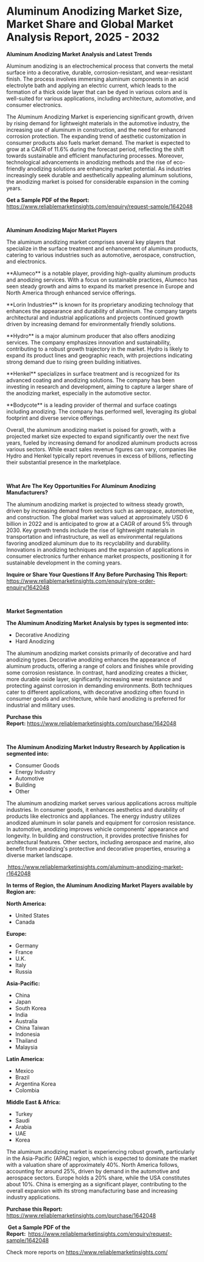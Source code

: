 <p><h1>Aluminum Anodizing Market Size, Market Share and Global Market Analysis Report, 2025 - 2032</h1></p><p><strong>Aluminum Anodizing Market Analysis and Latest Trends</strong></p>
<p><p>Aluminum anodizing is an electrochemical process that converts the metal surface into a decorative, durable, corrosion-resistant, and wear-resistant finish. The process involves immersing aluminum components in an acid electrolyte bath and applying an electric current, which leads to the formation of a thick oxide layer that can be dyed in various colors and is well-suited for various applications, including architecture, automotive, and consumer electronics.</p><p>The Aluminum Anodizing Market is experiencing significant growth, driven by rising demand for lightweight materials in the automotive industry, the increasing use of aluminum in construction, and the need for enhanced corrosion protection. The expanding trend of aesthetic customization in consumer products also fuels market demand. The market is expected to grow at a CAGR of 11.6% during the forecast period, reflecting the shift towards sustainable and efficient manufacturing processes. Moreover, technological advancements in anodizing methods and the rise of eco-friendly anodizing solutions are enhancing market potential. As industries increasingly seek durable and aesthetically appealing aluminum solutions, the anodizing market is poised for considerable expansion in the coming years.</p></p>
<p><strong>Get a Sample PDF of the Report:&nbsp;</strong> <a href="https://www.reliablemarketinsights.com/enquiry/request-sample/1642048?utm_campaign=2475&utm_medium=2&utm_source=Github&utm_content=ia&utm_term=11032025&utm_id=aluminum-anodizing">https://www.reliablemarketinsights.com/enquiry/request-sample/1642048</a></p>
<p>&nbsp;</p>
<p><strong>Aluminum Anodizing Major Market Players</strong></p>
<p><p>The aluminum anodizing market comprises several key players that specialize in the surface treatment and enhancement of aluminum products, catering to various industries such as automotive, aerospace, construction, and electronics. </p><p>**Alumeco** is a notable player, providing high-quality aluminum products and anodizing services. With a focus on sustainable practices, Alumeco has seen steady growth and aims to expand its market presence in Europe and North America through enhanced service offerings.</p><p>**Lorin Industries** is known for its proprietary anodizing technology that enhances the appearance and durability of aluminum. The company targets architectural and industrial applications and projects continued growth driven by increasing demand for environmentally friendly solutions.</p><p>**Hydro** is a major aluminum producer that also offers anodizing services. The company emphasizes innovation and sustainability, contributing to a robust growth trajectory in the market. Hydro is likely to expand its product lines and geographic reach, with projections indicating strong demand due to rising green building initiatives.</p><p>**Henkel** specializes in surface treatment and is recognized for its advanced coating and anodizing solutions. The company has been investing in research and development, aiming to capture a larger share of the anodizing market, especially in the automotive sector.</p><p>**Bodycote** is a leading provider of thermal and surface coatings including anodizing. The company has performed well, leveraging its global footprint and diverse service offerings. </p><p>Overall, the aluminum anodizing market is poised for growth, with a projected market size expected to expand significantly over the next five years, fueled by increasing demand for anodized aluminum products across various sectors. While exact sales revenue figures can vary, companies like Hydro and Henkel typically report revenues in excess of billions, reflecting their substantial presence in the marketplace.</p></p>
<p>&nbsp;</p>
<p><strong>What Are The Key Opportunities For Aluminum Anodizing Manufacturers?</strong></p>
<p><p>The aluminum anodizing market is projected to witness steady growth, driven by increasing demand from sectors such as aerospace, automotive, and construction. The global market was valued at approximately USD 6 billion in 2022 and is anticipated to grow at a CAGR of around 5% through 2030. Key growth trends include the rise of lightweight materials in transportation and infrastructure, as well as environmental regulations favoring anodized aluminum due to its recyclability and durability. Innovations in anodizing techniques and the expansion of applications in consumer electronics further enhance market prospects, positioning it for sustainable development in the coming years.</p></p>
<p><strong>Inquire or Share Your Questions If Any Before Purchasing This Report:</strong> <a href="https://www.reliablemarketinsights.com/enquiry/pre-order-enquiry/1642048?utm_campaign=2475&utm_medium=2&utm_source=Github&utm_content=ia&utm_term=11032025&utm_id=aluminum-anodizing">https://www.reliablemarketinsights.com/enquiry/pre-order-enquiry/1642048</a></p>
<p>&nbsp;</p>
<p><strong>Market Segmentation</strong></p>
<p><strong>The Aluminum Anodizing Market Analysis by types is segmented into:</strong></p>
<p><ul><li>Decorative Anodizing</li><li>Hard Anodizing</li></ul></p>
<p><p>The aluminum anodizing market consists primarily of decorative and hard anodizing types. Decorative anodizing enhances the appearance of aluminum products, offering a range of colors and finishes while providing some corrosion resistance. In contrast, hard anodizing creates a thicker, more durable oxide layer, significantly increasing wear resistance and protecting against corrosion in demanding environments. Both techniques cater to different applications, with decorative anodizing often found in consumer goods and architecture, while hard anodizing is preferred for industrial and military uses.</p></p>
<p><strong>Purchase this Report:&nbsp;</strong><a href="https://www.reliablemarketinsights.com/purchase/1642048?utm_campaign=2475&utm_medium=2&utm_source=Github&utm_content=ia&utm_term=11032025&utm_id=aluminum-anodizing">https://www.reliablemarketinsights.com/purchase/1642048</a></p>
<p>&nbsp;</p>
<p><strong>The Aluminum Anodizing Market Industry Research by Application is segmented into:</strong></p>
<p><ul><li>Consumer Goods</li><li>Energy Industry</li><li>Automotive</li><li>Building</li><li>Other</li></ul></p>
<p><p>The aluminum anodizing market serves various applications across multiple industries. In consumer goods, it enhances aesthetics and durability of products like electronics and appliances. The energy industry utilizes anodized aluminum in solar panels and equipment for corrosion resistance. In automotive, anodizing improves vehicle components' appearance and longevity. In building and construction, it provides protective finishes for architectural features. Other sectors, including aerospace and marine, also benefit from anodizing's protective and decorative properties, ensuring a diverse market landscape.</p></p>
<p><a href="https://www.reliablemarketinsights.com/aluminum-anodizing-market-r1642048?utm_campaign=2475&utm_medium=2&utm_source=Github&utm_content=ia&utm_term=11032025&utm_id=aluminum-anodizing">&nbsp;https://www.reliablemarketinsights.com/aluminum-anodizing-market-r1642048</a></p>
<p><strong>In terms of Region, the Aluminum Anodizing Market Players available by Region are:</strong></p>
<p>
    <p> <strong> North America: </strong>
        <ul>
            <li>United States</li>
            <li>Canada</li>
        </ul>
        </p> 
    <p> <strong> Europe: </strong>
        <ul>
            <li>Germany</li>
            <li>France</li>
            <li>U.K.</li>
            <li>Italy</li>
            <li>Russia</li>
        </ul>
        </p> 
    <p> <strong> Asia-Pacific: </strong>
        <ul>
            <li>China</li>
            <li>Japan</li>
            <li>South Korea</li>
            <li>India</li>
            <li>Australia</li>
            <li>China Taiwan</li>
            <li>Indonesia</li>
            <li>Thailand</li>
            <li>Malaysia</li>
        </ul>
        </p> 
    <p> <strong> Latin America: </strong>
        <ul>
            <li>Mexico</li>
            <li>Brazil</li>
            <li>Argentina Korea</li>
            <li>Colombia</li>
        </ul>
        </p> 
    <p> <strong> Middle East & Africa: </strong>
        <ul>
            <li>Turkey</li>
            <li>Saudi</li>
            <li>Arabia</li>
            <li>UAE</li>
            <li>Korea</li>
        </ul>
    </p>
    </p>
<p><p>The aluminum anodizing market is experiencing robust growth, particularly in the Asia-Pacific (APAC) region, which is expected to dominate the market with a valuation share of approximately 40%. North America follows, accounting for around 25%, driven by demand in the automotive and aerospace sectors. Europe holds a 20% share, while the USA constitutes about 10%. China is emerging as a significant player, contributing to the overall expansion with its strong manufacturing base and increasing industry applications.</p></p>
<p><strong>Purchase this Report: </strong><a href="https://www.reliablemarketinsights.com/purchase/1642048?utm_campaign=2475&utm_medium=2&utm_source=Github&utm_content=ia&utm_term=11032025&utm_id=aluminum-anodizing">https://www.reliablemarketinsights.com/purchase/1642048</a></p>
<p>&nbsp;<strong>Get a Sample PDF of the Report:&nbsp;&nbsp;</strong><a href="https://www.reliablemarketinsights.com/enquiry/request-sample/1642048?utm_campaign=2475&utm_medium=2&utm_source=Github&utm_content=ia&utm_term=11032025&utm_id=aluminum-anodizing">https://www.reliablemarketinsights.com/enquiry/request-sample/1642048</a></p>
<p><strong></strong></p>
<p>Check more reports on <a href="https://www.reliablemarketinsights.com/?utm_campaign=2475&utm_medium=2&utm_source=Github&utm_content=ia&utm_term=11032025&utm_id=aluminum-anodizing">https://www.reliablemarketinsights.com/</a></p>